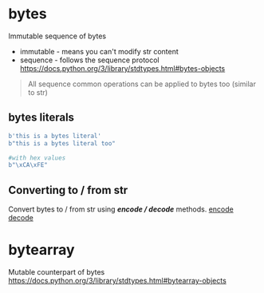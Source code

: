 
# bytes
Immutable sequence of bytes
- immutable - means you can't modify str content
- sequence - follows the sequence protocol
https://docs.python.org/3/library/stdtypes.html#bytes-objects

> All sequence common operations can be applied to bytes too (similar to str)

## bytes literals
```python
b'this is a bytes literal'
b"this is a bytes literal too"

#with hex values
b"\xCA\xFE"
```
## Converting to / from str
Convert bytes to / from str using ***encode / decode*** methods.
[encode](https://docs.python.org/3/library/stdtypes.html#str.encode)
[decode](https://docs.python.org/3/library/stdtypes.html#bytes.decode)
# bytearray
Mutable counterpart of bytes
https://docs.python.org/3/library/stdtypes.html#bytearray-objects
<!--stackedit_data:
eyJoaXN0b3J5IjpbNzg3MzQ4MjU4LDg1NjI3NDIyMCwtOTM2MT
I1MTI4LDEzOTQ0ODUwODAsMjY3Mjk5OTA1LC0yMDkxNTk5OTld
fQ==
-->